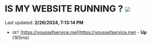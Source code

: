 # IS MY WEBSITE RUNNING ? [![](https://img.shields.io/static/v1?label=Sponsor&message=%E2%9D%A4&logo=GitHub&color=%23fe8e86)](https://github.com/sponsors/<username>)

Last updated: **2/26/2024, 7:13:14 PM**

- `GET` [https://youssefservice.me](https://youssefservice.me) - **Up** (165ms)
